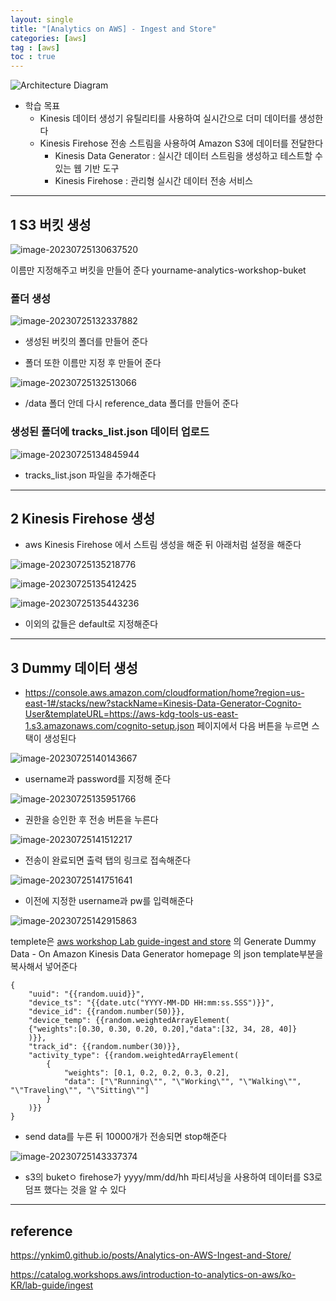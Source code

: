 ```yaml
---
layout: single
title: "[Analytics on AWS] - Ingest and Store"
categories: [aws]
tag : [aws]
toc : true
---
```


![Architecture Diagram](https://static.us-east-1.prod.workshops.aws/public/9b2d1982-fdcf-4207-ba26-71a458796115/static/images/ingest.png?classes=shadow)

- 학습 목표
  - Kinesis 데이터 생성기 유틸리티를 사용하여 실시간으로 더미 데이터를 생성한다
  - Kinesis Firehose 전송 스트림을 사용하여 Amazon S3에 데이터를 전달한다
    - Kinesis Data Generator : 실시간 데이터 스트림을 생성하고 테스트할 수 있는 웹 기반 도구
    - Kinesis Firehose : 관리형 실시간 데이터 전송 서비스

---

## 1 S3 버킷 생성

![image-20230725130637520](../../images/2023-07-25-test/image-20230725130637520.png)

이름만 지정해주고 버킷을 만들어 준다 yourname-analytics-workshop-buket

### 폴더 생성

![image-20230725132337882](../../images/2023-07-25-test/image-20230725132337882.png)

- 생성된 버킷의 폴더를 만들어 준다

- 폴더 또한 이름만 지정 후 만들어 준다

![image-20230725132513066](../../images/2023-07-25-test/image-20230725132513066.png)

- /data 폴더 안데 다시 reference_data 폴더를 만들어 준다

### 생성된 폴더에 tracks_list.json 데이터 업로드

![image-20230725134845944](../../images/2023-07-25-test/image-20230725134845944.png)

- tracks_list.json 파일을 추가해준다

---

## 2 Kinesis Firehose 생성

- aws Kinesis Firehose 에서 스트림 생성을 해준 뒤 아래처럼 설정을 해준다

![image-20230725135218776](../../images/2023-07-25-test/image-20230725135218776.png)

![image-20230725135412425](../../images/2023-07-25-test/image-20230725135412425.png)

![image-20230725135443236](../../images/2023-07-25-test/image-20230725135443236.png)

- 이외의 값들은 default로 지정해준다

---

## 3 Dummy 데이터 생성

- https://console.aws.amazon.com/cloudformation/home?region=us-east-1#/stacks/new?stackName=Kinesis-Data-Generator-Cognito-User&templateURL=https://aws-kdg-tools-us-east-1.s3.amazonaws.com/cognito-setup.json 페이지에서 다음 버튼을 누르면 스택이 생성된다

![image-20230725140143667](../../images/2023-07-25-test/image-20230725140143667.png)

- username과 password를 지정해 준다

![image-20230725135951766](../../images/2023-07-25-test/image-20230725135951766.png)

- 권한을 승인한 후 전송 버튼을 누른다

![image-20230725141512217](../../images/2023-07-25-test/image-20230725141512217.png)

- 전송이 완료되면 출력 탭의 링크로 접속해준다

![image-20230725141751641](../../images/2023-07-25-test/image-20230725141751641.png)

- 이전에 지정한 username과 pw를 입력해준다

![image-20230725142915863](../../images/2023-07-25-test/image-20230725142915863.png)

templete은 [aws workshop Lab guide-ingest and store](https://catalog.workshops.aws/introduction-to-analytics-on-aws/en-US/lab-guide/ingest) 의 Generate Dummy Data - On Amazon Kinesis Data Generator homepage 의 json template부분을 복사해서 넣어준다

```
{
    "uuid": "{{random.uuid}}",
    "device_ts": "{{date.utc("YYYY-MM-DD HH:mm:ss.SSS")}}",
    "device_id": {{random.number(50)}},
    "device_temp": {{random.weightedArrayElement(
    {"weights":[0.30, 0.30, 0.20, 0.20],"data":[32, 34, 28, 40]}
    )}},
    "track_id": {{random.number(30)}},  
    "activity_type": {{random.weightedArrayElement(
        {
            "weights": [0.1, 0.2, 0.2, 0.3, 0.2],
            "data": ["\"Running\"", "\"Working\"", "\"Walking\"", "\"Traveling\"", "\"Sitting\""]
        }
    )}}
}
```

- send data를 누른 뒤 10000개가 전송되면 stop해준다



![image-20230725143337374](../../images/2023-07-25-test/image-20230725143337374.png)

- s3의 buketㅇ firehose가 yyyy/mm/dd/hh 파티셔닝을 사용하여 데이터를 S3로 덤프 했다는 것을 알 수 있다 

---

## reference

https://ynkim0.github.io/posts/Analytics-on-AWS-Ingest-and-Store/

https://catalog.workshops.aws/introduction-to-analytics-on-aws/ko-KR/lab-guide/ingest